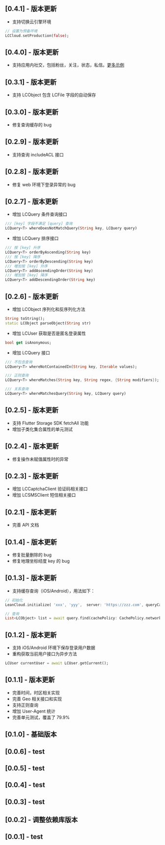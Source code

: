 ## [0.4.1] - 版本更新

- 支持切换云引擎环境

```dart
// 设置为预备环境
LCCloud.setProduction(false);
```

## [0.4.0] - 版本更新

- 支持应用内社交，包括粉丝，关注，状态，私信。[更多示例](https://github.com/leancloud/Storage-SDK-Flutter/blob/master/test/status_test.dart)

## [0.3.1] - 版本更新

- 支持 LCObject 包含 LCFile 字段的自动保存

## [0.3.0] - 版本更新

- 修复查询缓存的 bug

## [0.2.9] - 版本更新

- 支持查询 includeACL 接口

## [0.2.8] - 版本更新

- 修复 web 环境下登录异常的 bug

## [0.2.7] - 版本更新

- 增加 LCQuery 条件查询接口

```dart
/// [key] 字段不满足 [query] 查询
LCQuery<T> whereDoesNotMatchQuery(String key, LCQuery query)
```

- 增加 LCQuery 排序接口

```dart
/// 按 [key] 升序
LCQuery<T> orderByAscending(String key)
/// 按 [key] 降序
LCQuery<T> orderByDescending(String key)
/// 增加按 [key] 升序
LCQuery<T> addAscendingOrder(String key)
/// 增加按 [key] 降序
LCQuery<T> addDescendingOrder(String key)
```

## [0.2.6] - 版本更新

- 增加 LCObject 序列化和反序列化方法

```dart
String toString();
static LCObject parseObject(String str)
```

- 增加 LCUser 获取是否是匿名登录属性

```dart
bool get isAnonymous;
```

- 增加 LCQuery 接口

```dart
/// 不包含查询
LCQuery<T> whereNotContainedIn(String key, Iterable values);

/// 正则查询
LCQuery<T> whereMatches(String key, String regex, {String modifiers});

/// 关系查询
LCQuery<T> whereMatchesQuery(String key, LCQuery query)
```

## [0.2.5] - 版本更新

- 支持 Flutter Storage SDK fetchAll 功能
- 增加子类化集合属性的单元测试

## [0.2.4] - 版本更新

- 修复操作未赋值属性时的异常

## [0.2.3] - 版本更新

- 增加 LCCaptchaClient 验证码相关接口
- 增加 LCSMSClient 短信相关接口

## [0.2.1] - 版本更新

- 完善 API 文档

## [0.1.4] - 版本更新

- 修复批量删除的 bug
- 修复地理坐标经度 key 的 bug

## [0.1.3] - 版本更新

- 支持缓存查询（iOS/Android），用法如下：

```dart
// 初始化
LeanCloud.initialize( 'xxx', 'yyy',  server: 'https://zzz.com', queryCache: new LCQueryCache());

// 查询
List<LCObject> list = await query.find(cachePolicy: CachePolicy.networkElseCache);
```

## [0.1.2] - 版本更新

- 支持 iOS/Android 环境下保存登录用户数据
- 重构获取当前用户接口为异步方法

```dart
LCUser currentUser = await LCUser.getCurrent();
```

## [0.1.1] - 版本更新

- 完善时间，时区相关实现
- 完善 Geo 相关接口和实现
- 支持正则查询
- 增加 User-Agent 统计
- 完善单元测试，覆盖了 79.9%

## [0.1.0] - 基础版本

## [0.0.6] - test

## [0.0.5] - test

## [0.0.4] - test

## [0.0.3] - test

## [0.0.2] - 调整依赖库版本

## [0.0.1] - test

